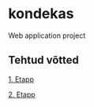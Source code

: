 # kondekas
Web application project

## Tehtud võtted

[1. Etapp](https://github.com/sander96/kondekas/wiki/Esimese-etapi-funktsionaalsus)

[2. Etapp](https://github.com/sander96/kondekas/wiki/Teise-etapi-funktsionaalsus)
